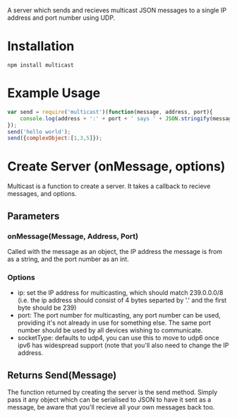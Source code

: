 A server which sends and recieves multicast JSON messages to a single IP address and port number using UDP.

# Installation

    npm install multicast

# Example Usage

```javascript
var send = require('multicast')(function(message, address, port){
    console.log(address + ':' + port + ' says ' + JSON.stringify(message));
});
send('hello world');
send({complexObject:[1,3,5]});
```

# Create Server (onMessage, options)

Multicast is a function to create a server.  It takes a callback to recieve messages, and options.

## Parameters

### onMessage(Message, Address, Port)

Called with the message as an object, the IP address the message is from as a string, and the port number as an int.

### Options

 - ip: set the IP address for multicasting, which should match 239.0.0.0/8 (i.e. the ip address should consist of 4 bytes separted by '.' and the first byte should be 239)
 - port: The port number for multicasting, any port number can be used, providing it's not already in use for something else.  The same port number should be used by all devices wishing to communicate.
 - socketType: defaults to udp4, you can use this to move to udp6 once ipv6 has widespread support (note that you'll also need to change the IP address.

## Returns Send(Message)

The function returned by creating the server is the send method.  Simply pass it any object which can be serialised to JSON to have it sent as a message, be aware that you'll recieve all your own messages back too.